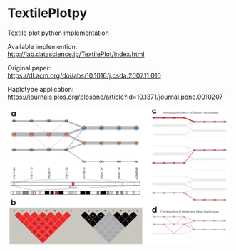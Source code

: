 # TextilePlotpy
Textile plot python implementation

Available implemention:\
http://lab.datascience.jp/TextilePlot/index.html

Original paper:\
https://dl.acm.org/doi/abs/10.1016/j.csda.2007.11.016

Haplotype application:\
https://journals.plos.org/plosone/article?id=10.1371/journal.pone.0010207

<img src="https://raw.githubusercontent.com/ScottMastro/TextilePlotpy/main/haps.png" width="500px">

